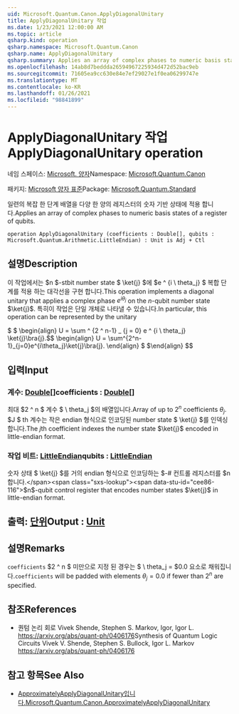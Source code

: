 ```yaml
---
uid: Microsoft.Quantum.Canon.ApplyDiagonalUnitary
title: ApplyDiagonalUnitary 작업
ms.date: 1/23/2021 12:00:00 AM
ms.topic: article
qsharp.kind: operation
qsharp.namespace: Microsoft.Quantum.Canon
qsharp.name: ApplyDiagonalUnitary
qsharp.summary: Applies an array of complex phases to numeric basis states of a register of qubits.
ms.openlocfilehash: 14ab8d7beddda26594967225934d472d52bac9eb
ms.sourcegitcommit: 71605ea9cc630e84e7ef29027e1f0ea06299747e
ms.translationtype: MT
ms.contentlocale: ko-KR
ms.lasthandoff: 01/26/2021
ms.locfileid: "98841899"
---
```

# <a name="applydiagonalunitary-operation"></a><span data-ttu-id="cee86-102">ApplyDiagonalUnitary 작업</span><span class="sxs-lookup"><span data-stu-id="cee86-102">ApplyDiagonalUnitary operation</span></span>

<span data-ttu-id="cee86-103">네임 스페이스: [Microsoft. 양자](xref:Microsoft.Quantum.Canon)</span><span class="sxs-lookup"><span data-stu-id="cee86-103">Namespace: [Microsoft.Quantum.Canon](xref:Microsoft.Quantum.Canon)</span></span>

<span data-ttu-id="cee86-104">패키지: [Microsoft 양자 표준](https://nuget.org/packages/Microsoft.Quantum.Standard)</span><span class="sxs-lookup"><span data-stu-id="cee86-104">Package: [Microsoft.Quantum.Standard](https://nuget.org/packages/Microsoft.Quantum.Standard)</span></span>


<span data-ttu-id="cee86-105">일련의 복잡 한 단계 배열을 다양 한 양의 레지스터의 숫자 기반 상태에 적용 합니다.</span><span class="sxs-lookup"><span data-stu-id="cee86-105">Applies an array of complex phases to numeric basis states of a register of qubits.</span></span>

```qsharp
operation ApplyDiagonalUnitary (coefficients : Double[], qubits : Microsoft.Quantum.Arithmetic.LittleEndian) : Unit is Adj + Ctl
```


## <a name="description"></a><span data-ttu-id="cee86-106">설명</span><span class="sxs-lookup"><span data-stu-id="cee86-106">Description</span></span>

<span data-ttu-id="cee86-107">이 작업에서는 $n $-stbit number state $ \ket{j} $에 $e ^ {i \ theta_j} $ 복합 단계를 적용 하는 대각선을 구현 합니다.</span><span class="sxs-lookup"><span data-stu-id="cee86-107">This operation implements a diagonal unitary that applies a complex phase $e^{i \theta_j}$ on the $n$-qubit number state $\ket{j}$.</span></span>
<span data-ttu-id="cee86-108">특히이 작업은 단일 개체로 나타낼 수 있습니다.</span><span class="sxs-lookup"><span data-stu-id="cee86-108">In particular, this operation can be represented by the unitary</span></span>

<span data-ttu-id="cee86-109">$ $ \begin{align} U = \sum ^ {2 ^ n-1} _ {j = 0} e ^ {i \ theta_j} \ket{j}\bra{j}.</span><span class="sxs-lookup"><span data-stu-id="cee86-109">$$ \begin{align} U = \sum^{2^n-1}_{j=0}e^{i\theta_j}\ket{j}\bra{j}.</span></span>
<span data-ttu-id="cee86-110">\end{align} $ $</span><span class="sxs-lookup"><span data-stu-id="cee86-110">\end{align} $$</span></span>

## <a name="input"></a><span data-ttu-id="cee86-111">입력</span><span class="sxs-lookup"><span data-stu-id="cee86-111">Input</span></span>

### <a name="coefficients--double"></a><span data-ttu-id="cee86-112">계수: [Double](xref:microsoft.quantum.lang-ref.double)[]</span><span class="sxs-lookup"><span data-stu-id="cee86-112">coefficients : [Double](xref:microsoft.quantum.lang-ref.double)[]</span></span>

<span data-ttu-id="cee86-113">최대 $2 ^ n $ 계수 $ \ theta_j $의 배열입니다.</span><span class="sxs-lookup"><span data-stu-id="cee86-113">Array of up to $2^n$ coefficients $\theta_j$.</span></span> <span data-ttu-id="cee86-114">$J $ th 계수는 작은 endian 형식으로 인코딩된 number state $ \ket{j} $를 인덱싱합니다.</span><span class="sxs-lookup"><span data-stu-id="cee86-114">The $j$th coefficient indexes the number state $\ket{j}$ encoded in little-endian format.</span></span>


### <a name="qubits--littleendian"></a><span data-ttu-id="cee86-115">작업 비트: [LittleEndian](xref:Microsoft.Quantum.Arithmetic.LittleEndian)</span><span class="sxs-lookup"><span data-stu-id="cee86-115">qubits : [LittleEndian](xref:Microsoft.Quantum.Arithmetic.LittleEndian)</span></span>

<span data-ttu-id="cee86-116">숫자 상태 $ \ket{j} $를 거의 endian 형식으로 인코딩하는 $-# 컨트롤 레지스터를 $n 합니다.</span><span class="sxs-lookup"><span data-stu-id="cee86-116">$n$-qubit control register that encodes number states $\ket{j}$ in little-endian format.</span></span>



## <a name="output--unit"></a><span data-ttu-id="cee86-117">출력: [단위](xref:microsoft.quantum.lang-ref.unit)</span><span class="sxs-lookup"><span data-stu-id="cee86-117">Output : [Unit](xref:microsoft.quantum.lang-ref.unit)</span></span>



## <a name="remarks"></a><span data-ttu-id="cee86-118">설명</span><span class="sxs-lookup"><span data-stu-id="cee86-118">Remarks</span></span>

<span data-ttu-id="cee86-119">`coefficients` $2 ^ n $ 미만으로 지정 된 경우는 $ \ theta_j = $0.0 요소로 채워집니다.</span><span class="sxs-lookup"><span data-stu-id="cee86-119">`coefficients` will be padded with elements $\theta_j = 0.0$ if fewer than $2^n$ are specified.</span></span>

## <a name="references"></a><span data-ttu-id="cee86-120">참조</span><span class="sxs-lookup"><span data-stu-id="cee86-120">References</span></span>

- <span data-ttu-id="cee86-121">퀀텀 논리 회로 Vivek Shende, Stephen S. Markov, Igor, Igor L. https://arxiv.org/abs/quant-ph/0406176</span><span class="sxs-lookup"><span data-stu-id="cee86-121">Synthesis of Quantum Logic Circuits Vivek V. Shende, Stephen S. Bullock, Igor L. Markov https://arxiv.org/abs/quant-ph/0406176</span></span>

## <a name="see-also"></a><span data-ttu-id="cee86-122">참고 항목</span><span class="sxs-lookup"><span data-stu-id="cee86-122">See Also</span></span>

- [<span data-ttu-id="cee86-123">ApproximatelyApplyDiagonalUnitary입니다.</span><span class="sxs-lookup"><span data-stu-id="cee86-123">Microsoft.Quantum.Canon.ApproximatelyApplyDiagonalUnitary</span></span>](xref:Microsoft.Quantum.Canon.ApproximatelyApplyDiagonalUnitary)